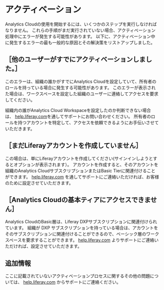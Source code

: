 # アクティベーション

Analytics Cloudの使用を開始するには、いくつかのステップを実行しなければなりません。 これらの手順がまだ実行されていない場合、アクティベーション処理中にエラーが発生する可能性があります。 以下に、アクティベーション中に発生するエラーの最も一般的な原因とその解決策をリストアップしました。

## ［他のユーザーがすでにアクティベーションしました。］

このエラーは、組織の誰かがすでにAnalytics Cloudを設定していて、所有者のロールを持っている場合に発生する可能性があります。 このエラーが表示された場合は、ワークスペースを設定した組織のユーザーに連絡してアクセスを要求してください。

組織内の誰がAnalytics Cloud Workspaceを設定したのか判断できない場合は、 [help.liferay.com](https://help.liferay.com/)を通してサポートにお問い合わせください。 所有者のロールを持つアカウントを特定して、アクセスを依頼できるようにお手伝いさせていただきます。

## ［まだLiferayアカウントを作成していません］

この場合は、単にLiferayアカウントを作成してください(サインインしようとするとオプションが表示されます）。 アカウントを作成すると、そのアカウントを組織のAnalytics CloudサブスクリプションまたはBasic Tierに関連付けることができます。 [help.liferay.com](https://help.liferay.com/) を通してサポートにご連絡いただければ、お客様のために設定させていただきます。

## ［Analytics Cloudの基本ティアにアクセスできません］

Analytics CloudのBasic層は、Liferay DXPサブスクリプションに関連付けられています。 組織が DXP サブスクリプションを持っている場合は、アカウントをそのサブスクリプションに関連付けることができるので、ベーシック層のワークスペースを要求することができます。 [help.liferay.com](https://help.liferay.com/) よりサポートにご連絡いただければ、設定させていただきます。

## 追加情報

ここに記載されていないアクティベーションプロセスに関するその他の問題については、 [help.liferay.com](https://help.liferay.com/) からサポートにご連絡ください。
